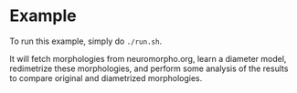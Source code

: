 # Example

To run this example, simply do `./run.sh`.

It will fetch morphologies from neuromorpho.org, learn a diameter model, redimetrize these morphologies, and perform some analysis of the results to compare original and diametrized morphologies.
